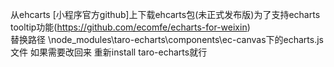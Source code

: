 从ehcarts [小程序官方github]上下载ehcarts包(未正式发布版)为了支持echarts tooltip功能(https://github.com/ecomfe/echarts-for-weixin)    
替换路径 \node_modules\taro-echarts\components\ec-canvas下的echarts.js文件 
如果需要改回来 重新install taro-echarts就行 
